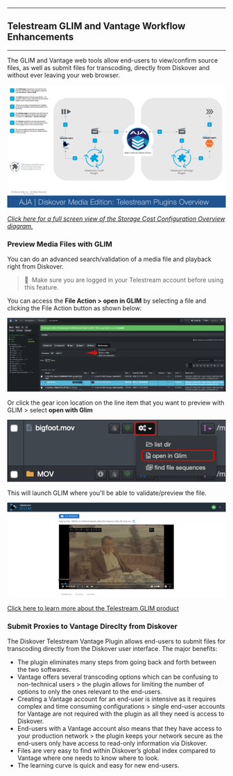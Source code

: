 ___
## Telestream GLIM and Vantage Workflow Enhancements
___

The GLIM and Vantage web tools allow end-users to view/confirm source files, as well as submit files for transcoding, directly from Diskover and without ever leaving your web browser.

![Image: Telestream Plugins Overview Diagram](images/diagram_diskover_media_edition_plugins_overview_telestream_20220314.png)

_[Click here for a full screen view of the Storage Cost Configuration Overview diagram.](images/diagram_diskover_media_edition_plugins_overview_telestream_20220314.png)_

### Preview Media Files with GLIM

You can do an advanced search/validation of a media file and playback right from Diskover.

>🔆 &nbsp;Make sure you are logged in your Telestream account before using this feature.

You can access the **File Action > open in GLIM** by selecting a file and clicking the File Action button as shown below:

![Image: Telestream GLIM Preview File Selection](images/image_file_action_glim_selection.png)

Or click the gear icon location on the line item that you want to preview with GLIM > select **open with Glim**

![Image: Telestream GLIM Preview File Selection](images/image_file_action_glim_gear_icon_selection.png)

This will launch GLIM where you'll be able to validate/preview the file.

![Image: Telestream GLIM Preview](images/image_file_action_glim_preview.png)

[Click here to learn more about the Telestream GLIM product](https://www.telestream.net/glim/overview.htm)

### Submit Proxies to Vantage Direclty from Diskover

The Diskover Telestream Vantage Plugin allows end-users to submit files for transcoding directly from the Diskover user interface. The major benefits:

- The plugin eliminates many steps from going back and forth between the two softwares.
- Vantage offers several transcoding options which can be confusing to non-technical users > the plugin allows for limiting the number of options to only the ones relevant to the end-users.
- Creating a Vantage account for an end-user is intensive as it requires complex and time consuming configurations > single end-user accounts for Vantage are not required with the plugin as all they need is access to Diskover.
- End-users with a Vantage account also means that they have access to your production network > the plugin keeps your network secure as the end-users only have access to read-only information via Diskover.
- Files are very easy to find within Diskover’s global index compared to Vantage where one needs to know where to look.
- The learning curve is quick and easy for new end-users.


